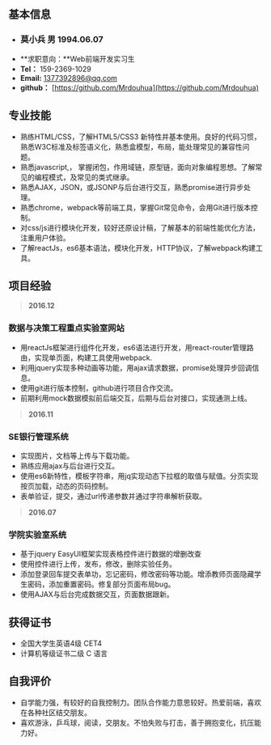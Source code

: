 ## 基本信息
>
* ### 莫小兵 男 1994.06.07
* **求职意向：**Web前端开发实习生
* **Tel：** 159-2369-1029
* **Email:** 1377392896@qq.com
* **github：** [https://github.com/Mrdouhua](https://github.com/Mrdouhua)


## 专业技能
> 
* 熟练HTML/CSS，了解HTML5/CSS3 新特性并基本使用。良好的代码习惯，熟悉W3C标准及标签语义化，熟悉盒模型，布局，能处理常见的兼容性问题。
* 熟悉javascript,， 掌握闭包，作用域链，原型链，面向对象编程思想。了解常见的编程模式，及常见的类式继承。
* 熟悉AJAX，JSON，或JSONP与后台进行交互，熟悉promise进行异步处理。
* 熟悉chrome，webpack等前端工具，掌握Git常见命令，会用Git进行版本控制。
* 对css/js进行模块化开发，较好还原设计稿，了解基本的前端性能优化方法，注重用户体验。
* 了解reactJs，es6基本语法，模块化开发，HTTP协议，了解webpack构建工具。

## 项目经验
> **2016.12**
### 数据与决策工程重点实验室网站
* 用reactJs框架进行组件化开发，es6语法进行开发，用react-router管理路由，实现单页面，构建工具使用webpack.
* 利用jquery实现多种动画等功能，用ajax请求数据，promise处理异步回调信息。
* 使用git进行版本控制，github进行项目合作交流。
* 前期利用mock数据模拟前后端交互，后期与后台对接口，实现通测上线。

> **2016.11**
### SE银行管理系统
* 实现图片，文档等上传与下载功能。
* 熟练应用ajax与后台进行交互。
* 使用es6新特性，模板字符串，用jq实现动态下拉框的取值与赋值。分页实现按页加载，动态的页码控制。
* 表单验证，提交，通过url传递参数并通过字符串解析获取。

> **2016.07**
### 学院实验室系统
* 基于jquery EasyUI框架实现表格控件进行数据的增删改查
* 使用控件进行上传，发布，修改，删除实验任务。
* 添加登录回车提交表单功，忘记密码，修改密码等功能。增添教师页面隐藏学生密码，添加重置密码。修复部分页面布局bug。
* 使用AJAX与后台完成数据交互，页面数据跟新。

## 获得证书
>
* 全国大学生英语4级    CET4
* 计算机等级证书二级   C 语言 

## 自我评价
>
* 自学能力强，有较好的自我控制力。团队合作能力意思较好。热爱前端，喜欢在各种社区结交朋友。
* 喜欢游泳，乒乓球，阅读，交朋友。不怕失败与打击，善于拥抱变化，抗压能力好。
